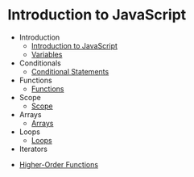# Introduction to JavaScript

- Introduction
  * [Introduction to JavaScript](docs/introduction/introduction-to-javascript.md)
  * [Variables](docs/introduction/variables.md)
- Conditionals
  * [Conditional Statements](docs/conditionals/conditional-statements.md)
- Functions
  * [Functions](docs/functions/functions.md)
- Scope
  * [Scope](docs/scope/scope.md)
- Arrays
  * [Arrays](docs/arrays/arrays.md)
- Loops
  * [Loops](docs/loops/loops.md)
- Iterators
 * [Higher-Order Functions](docs/iterators/higher-order-functions.md)